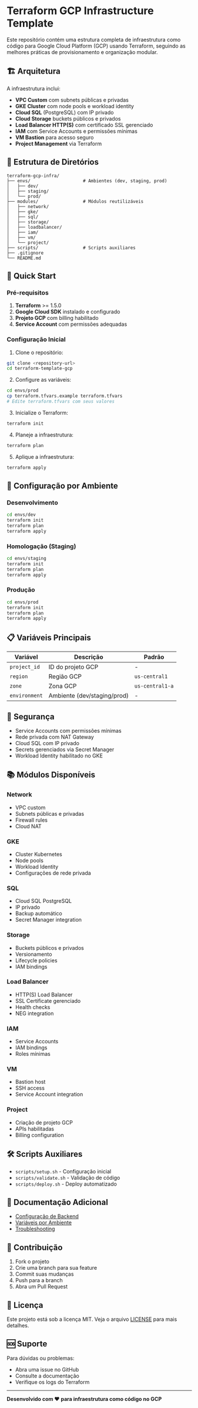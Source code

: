 # Terraform GCP Infrastructure Template

Este repositório contém uma estrutura completa de infraestrutura como código para Google Cloud Platform (GCP) usando Terraform, seguindo as melhores práticas de provisionamento e organização modular.

## 🏗️ Arquitetura

A infraestrutura inclui:

- **VPC Custom** com subnets públicas e privadas
- **GKE Cluster** com node pools e workload identity
- **Cloud SQL** (PostgreSQL) com IP privado
- **Cloud Storage** buckets públicos e privados
- **Load Balancer HTTP(S)** com certificado SSL gerenciado
- **IAM** com Service Accounts e permissões mínimas
- **VM Bastion** para acesso seguro
- **Project Management** via Terraform

## 📁 Estrutura de Diretórios

```
terraform-gcp-infra/
├── envs/                    # Ambientes (dev, staging, prod)
│   ├── dev/
│   ├── staging/
│   └── prod/
├── modules/                 # Módulos reutilizáveis
│   ├── network/
│   ├── gke/
│   ├── sql/
│   ├── storage/
│   ├── loadbalancer/
│   ├── iam/
│   ├── vm/
│   └── project/
├── scripts/                 # Scripts auxiliares
├── .gitignore
└── README.md
```

## 🚀 Quick Start

### Pré-requisitos

1. **Terraform** >= 1.5.0
2. **Google Cloud SDK** instalado e configurado
3. **Projeto GCP** com billing habilitado
4. **Service Account** com permissões adequadas

### Configuração Inicial

1. Clone o repositório:
```bash
git clone <repository-url>
cd terraform-template-gcp
```

2. Configure as variáveis:
```bash
cd envs/prod
cp terraform.tfvars.example terraform.tfvars
# Edite terraform.tfvars com seus valores
```

3. Inicialize o Terraform:
```bash
terraform init
```

4. Planeje a infraestrutura:
```bash
terraform plan
```

5. Aplique a infraestrutura:
```bash
terraform apply
```

## 🔧 Configuração por Ambiente

### Desenvolvimento
```bash
cd envs/dev
terraform init
terraform plan
terraform apply
```

### Homologação (Staging)
```bash
cd envs/staging
terraform init
terraform plan
terraform apply
```

### Produção
```bash
cd envs/prod
terraform init
terraform plan
terraform apply
```

## 📋 Variáveis Principais

| Variável | Descrição | Padrão |
|----------|-----------|---------|
| `project_id` | ID do projeto GCP | - |
| `region` | Região GCP | `us-central1` |
| `zone` | Zona GCP | `us-central1-a` |
| `environment` | Ambiente (dev/staging/prod) | - |

## 🔐 Segurança

- Service Accounts com permissões mínimas
- Rede privada com NAT Gateway
- Cloud SQL com IP privado
- Secrets gerenciados via Secret Manager
- Workload Identity habilitado no GKE

## 📚 Módulos Disponíveis

### Network
- VPC custom
- Subnets públicas e privadas
- Firewall rules
- Cloud NAT

### GKE
- Cluster Kubernetes
- Node pools
- Workload Identity
- Configurações de rede privada

### SQL
- Cloud SQL PostgreSQL
- IP privado
- Backup automático
- Secret Manager integration

### Storage
- Buckets públicos e privados
- Versionamento
- Lifecycle policies
- IAM bindings

### Load Balancer
- HTTP(S) Load Balancer
- SSL Certificate gerenciado
- Health checks
- NEG integration

### IAM
- Service Accounts
- IAM bindings
- Roles mínimas

### VM
- Bastion host
- SSH access
- Service Account integration

### Project
- Criação de projeto GCP
- APIs habilitadas
- Billing configuration

## 🛠️ Scripts Auxiliares

- `scripts/setup.sh` - Configuração inicial
- `scripts/validate.sh` - Validação de código
- `scripts/deploy.sh` - Deploy automatizado

## 📖 Documentação Adicional

- [Configuração de Backend](docs/backend.md)
- [Variáveis por Ambiente](docs/variables.md)
- [Troubleshooting](docs/troubleshooting.md)

## 🤝 Contribuição

1. Fork o projeto
2. Crie uma branch para sua feature
3. Commit suas mudanças
4. Push para a branch
5. Abra um Pull Request

## 📄 Licença

Este projeto está sob a licença MIT. Veja o arquivo [LICENSE](LICENSE) para mais detalhes.

## 🆘 Suporte

Para dúvidas ou problemas:
- Abra uma issue no GitHub
- Consulte a documentação
- Verifique os logs do Terraform

---

**Desenvolvido com ❤️ para infraestrutura como código no GCP**
